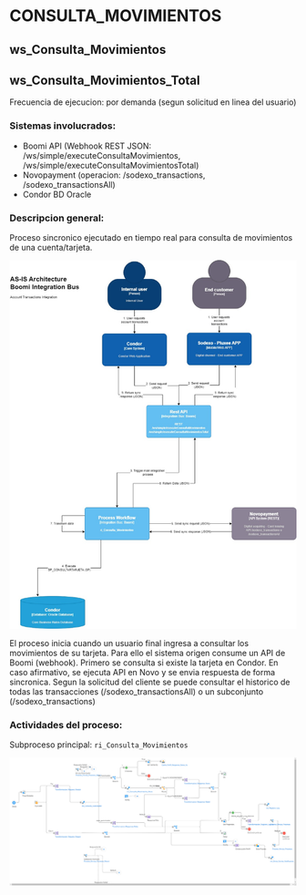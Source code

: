 # CONSULTA_MOVIMIENTOS

## ws_Consulta_Movimientos
## ws_Consulta_Movimientos_Total

Frecuencia de ejecucion: por demanda (segun solicitud en linea del usuario)

### Sistemas involucrados: 

- Boomi API (Webhook REST JSON: /ws/simple/executeConsultaMovimientos, /ws/simple/executeConsultaMovimientosTotal)
- Novopayment (operacion: /sodexo_transactions, /sodexo_transactionsAll)
- Condor BD Oracle


### Descripcion general:
Proceso sincronico ejecutado en tiempo real para consulta de movimientos de una cuenta/tarjeta.   

![Diagrama del proceso](<assets/Pluxee_flowDiagrams_v3-AS-IS Transactions.jpg>)

El proceso inicia cuando un usuario final ingresa a consultar los movimientos de su tarjeta. Para ello el sistema origen consume un API de Boomi (webhook). Primero se consulta si existe la tarjeta en Condor. En caso afirmativo, se ejecuta API en Novo y se envia respuesta de forma sincronica. Segun la solicitud del cliente se puede consultar el historico de todas las transacciones (/sodexo_transactionsAll) o un subconjunto (/sodexo_transactions) 



### Actividades del proceso: 
Subproceso principal: `ri_Consulta_Movimientos`

![alt text](assets/ri_Consulta_Movimientos.png)






